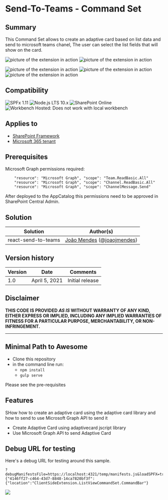 # Send-To-Teams - Command Set

## Summary

This Command Set allows to create an adaptive card based on list data and send to microsoft teams chanel,
The user can select the list fields that will show on the card.

![picture of the extension in action](./assets/SendToTeams.gif)
![picture of the extension in action](./assets/sendToTeams01.png)

![picture of the extension in action](./assets/sendToTeams02.png)
![picture of the extension in action](./assets/sendToTeams03.png)
![picture of the extension in action](./assets/sendToTeams05.png)

## Compatibility

![SPFx 1.11](https://img.shields.io/badge/SPFx-1.11.0-green.svg)
![Node.js LTS 10.x](https://img.shields.io/badge/Node.js-LTS%2010.x-green.svg)
![SharePoint Online](https://img.shields.io/badge/SharePoint-Online-yellow.svg)
![Workbench Hosted: Does not work with local workbench](https://img.shields.io/badge/Workbench-Hosted-yellow.svg "Does not work with local workbench")


## Applies to

* [SharePoint Framework](https://docs.microsoft.com/sharepoint/dev/spfx/sharepoint-framework-overview)
* [Microsoft 365 tenant](https://docs.microsoft.com/sharepoint/dev/spfx/set-up-your-developer-tenant)

## Prerequisites
 
 Microsoft Graph permissions required:

        "resource": "Microsoft Graph", "scope": "Team.ReadBasic.All"
        "resource": "Microsoft Graph", "scope": "Channel.ReadBasic.All" 
        "resource": "Microsoft Graph", "scope": "ChannelMessage.Send"

After deployed to the AppCatalog this permissions need to be approved in SharePoint Central Admin.
      

## Solution

Solution|Author(s)
--------|---------
react-send-to-teams | [João Mendes](https://github.com/joaojmendes) ([@joaojmendes](https://twitter.com/joaojmendes))

## Version history

Version|Date|Comments
-------|----|--------
1.0|April 5, 2021|Initial release

## Disclaimer
**THIS CODE IS PROVIDED *AS IS* WITHOUT WARRANTY OF ANY KIND, EITHER EXPRESS OR IMPLIED, INCLUDING ANY IMPLIED WARRANTIES OF FITNESS FOR A PARTICULAR PURPOSE, MERCHANTABILITY, OR NON-INFRINGEMENT.**

---

## Minimal Path to Awesome

- Clone this repository
- in the command line run:
  - `npm install`
  - `gulp serve`

Please see the pre-requisites

## Features

SHow how to create an adaptive card using the adaptive card library and how to send to use Microsoft Graph API to send it

- Create Adaptive Card using adaptivecard jscript library
- Use Microsoft Graph API to send Adaptive Card

## Debug URL for testing
Here's a debug URL for testing around this sample. 

```
?debugManifestsFile=https://localhost:4321/temp/manifests.js&loadSPFX=true&customActions={"4146ff27-c464-43d7-8848-14ca7820bf3f":{"location":"ClientSideExtension.ListViewCommandSet.CommandBar"}
```


<img src="https://m365-visitor-stats.azurewebsites.net/sp-dev-fx-extensions/samples/react-send-to-teams" />
